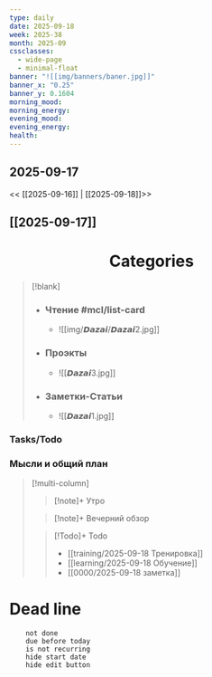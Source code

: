 ```yaml
---
type: daily
date: 2025-09-18
week: 2025-38
month: 2025-09
cssclasses:
  - wide-page
  - minimal-float
banner: "![[img/banners/baner.jpg]]"
banner_x: "0.25"
banner_y: 0.1604
morning_mood:
morning_energy:
evening_mood:
evening_energy:
health:
---
```

## 2025-09-17

<< [[2025-09-16]] | [[2025-09-18]]>>

**[[2025-09-17]]**
---
# <center>Categories</center> 
> [!blank]
> - ### **Чтение** #mcl/list-card
> 	- ![[img/𝘿𝙖𝙯𝙖𝙞/𝘿𝙖𝙯𝙖𝙞2.jpg]]
> 
> - ### **Проэкты**
> 	- ![[𝘿𝙖𝙯𝙖𝙞3.jpg]]
> 
> - ### **Заметки-Статьи**
> 	- ![[𝘿𝙖𝙯𝙖𝙞1.jpg]]

### Tasks/Todo
<!-- UNCOMMENT TO ADD TASKS - [ ] Dummy Task -->

### Мысли и общий план
> [!multi-column]
> > [!note]+ Утро
> > 
>
> > [!note]+ Вечерний обзор
> > 
>
> > [!Todo]+ Todo
> > - [[training/2025-09-18  Тренировка]]
> > - [[learning/2025-09-18 Обучение]]
> > - [[0000/2025-09-18 заметка]]


# Dead line

```tasks
	not done
	due before today
	is not recurring
	hide start date
	hide edit button
```